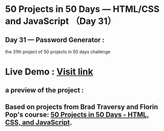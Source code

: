 # 50 Projects in 50 Days — HTML/CSS and JavaScript （Day 31）

## Day 31 — Password Generator :

the 31th project of 50 projects in 50 days challenge

# Live Demo : <a href="https://abdellahak.github.io/50projects50days-Day31/">Visit link</a>

## a preview of the project :



## Based on projects from Brad Traversy and Florin Pop's course: <a href="https://50projects50days.com">50 Projects in 50 Days - HTML, CSS, and JavaScript</a>.
